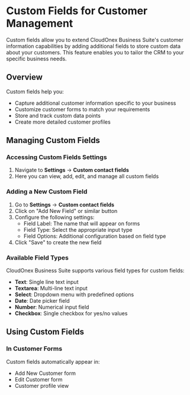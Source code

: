 # Custom Fields for Customer Management

Custom fields allow you to extend CloudOnex Business Suite's customer information capabilities by adding additional fields to store custom data about your customers. This feature enables you to tailor the CRM to your specific business needs.

## Overview

Custom fields help you:

- Capture additional customer information specific to your business
- Customize customer forms to match your requirements
- Store and track custom data points
- Create more detailed customer profiles

## Managing Custom Fields

### Accessing Custom Fields Settings

1.  Navigate to **Settings** → **Custom contact fields**
2.  Here you can view, add, edit, and manage all custom fields

### Adding a New Custom Field

1.  Go to **Settings** → **Custom contact fields**
2.  Click on "Add New Field" or similar button
3.  Configure the following settings:
    - Field Label: The name that will appear on forms
    - Field Type: Select the appropriate input type
    - Field Options: Additional configuration based on field type
4.  Click "Save" to create the new field

### Available Field Types

CloudOnex Business Suite supports various field types for custom fields:

- **Text**: Single line text input
- **Textarea**: Multi-line text input
- **Select**: Dropdown menu with predefined options
- **Date**: Date picker field
- **Number**: Numerical input field
- **Checkbox**: Single checkbox for yes/no values

## Using Custom Fields

### In Customer Forms

Custom fields automatically appear in:

- Add New Customer form
- Edit Customer form
- Customer profile view
